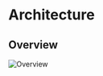 # Architecture 

## Overview 

![Overview](https://docs.gitlab.com/ee/development/img/architecture_simplified_v14_9.png])
